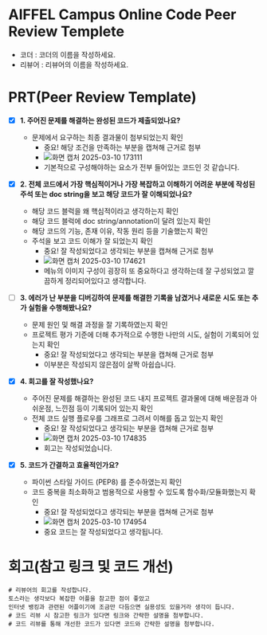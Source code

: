 # AIFFEL Campus Online Code Peer Review Templete
- 코더 : 코더의 이름을 작성하세요.
- 리뷰어 : 리뷰어의 이름을 작성하세요.


# PRT(Peer Review Template)
- [X]  **1. 주어진 문제를 해결하는 완성된 코드가 제출되었나요?**
    - 문제에서 요구하는 최종 결과물이 첨부되었는지 확인
        - 중요! 해당 조건을 만족하는 부분을 캡쳐해 근거로 첨부
        - ![화면 캡처 2025-03-10 173111](https://github.com/user-attachments/assets/e14a4b69-55c9-4112-b4e3-9529beb51ce9)
        - 기본적으로 구성해야하는 요소가 전부 들어있는 코드인 것 같습니다.

    
- [X]  **2. 전체 코드에서 가장 핵심적이거나 가장 복잡하고 이해하기 어려운 부분에 작성된 
주석 또는 doc string을 보고 해당 코드가 잘 이해되었나요?**
    - 해당 코드 블럭을 왜 핵심적이라고 생각하는지 확인
    - 해당 코드 블럭에 doc string/annotation이 달려 있는지 확인
    - 해당 코드의 기능, 존재 이유, 작동 원리 등을 기술했는지 확인
    - 주석을 보고 코드 이해가 잘 되었는지 확인
        - 중요! 잘 작성되었다고 생각되는 부분을 캡쳐해 근거로 첨부
        - ![화면 캡처 2025-03-10 174621](https://github.com/user-attachments/assets/233e2e11-857f-4feb-bd71-3ca8722dcdc1)
        - 메뉴의 이미지 구성이 굉장히 또 중요하다고 생각하는데 잘 구성되었고 깔끔하게 정리되어있다고 생각합니다.


        
- [ ]  **3. 에러가 난 부분을 디버깅하여 문제를 해결한 기록을 남겼거나
새로운 시도 또는 추가 실험을 수행해봤나요?**
    - 문제 원인 및 해결 과정을 잘 기록하였는지 확인
    - 프로젝트 평가 기준에 더해 추가적으로 수행한 나만의 시도, 
    실험이 기록되어 있는지 확인
        - 중요! 잘 작성되었다고 생각되는 부분을 캡쳐해 근거로 첨부
        - 이부분은 작성되지 않은점이 살짝 아쉽습니다.
        
- [X]  **4. 회고를 잘 작성했나요?**
    - 주어진 문제를 해결하는 완성된 코드 내지 프로젝트 결과물에 대해
    배운점과 아쉬운점, 느낀점 등이 기록되어 있는지 확인
    - 전체 코드 실행 플로우를 그래프로 그려서 이해를 돕고 있는지 확인
        - 중요! 잘 작성되었다고 생각되는 부분을 캡쳐해 근거로 첨부
        - ![화면 캡처 2025-03-10 174835](https://github.com/user-attachments/assets/1c4ae4b5-ac64-4245-a7be-93c5548eaefb)
        - 회고는 작성되었습니다.


        
- [X]  **5. 코드가 간결하고 효율적인가요?**
    - 파이썬 스타일 가이드 (PEP8) 를 준수하였는지 확인
    - 코드 중복을 최소화하고 범용적으로 사용할 수 있도록 함수화/모듈화했는지 확인
        - 중요! 잘 작성되었다고 생각되는 부분을 캡쳐해 근거로 첨부
        - ![화면 캡처 2025-03-10 174954](https://github.com/user-attachments/assets/d6ac24a0-dc98-41e5-9eed-716a683de9a9)
        - 중요 코드는 잘 작성되었다고 생각됩니다.



# 회고(참고 링크 및 코드 개선)
```
# 리뷰어의 회고를 작성합니다.
토스라는 생각보다 복잡한 어플을 참고한 점이 좋았고
인터넷 뱅킹과 관련된 어플이기에 조금만 다듬으면 실용성도 있을거라 생각이 듭니다.
# 코드 리뷰 시 참고한 링크가 있다면 링크와 간략한 설명을 첨부합니다.
# 코드 리뷰를 통해 개선한 코드가 있다면 코드와 간략한 설명을 첨부합니다.
```
